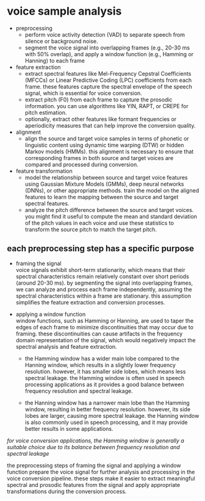 # voice sample analysis

- preprocessing
  - perform voice activity detection (VAD) to separate speech from silence or background noise.
  - segment the voice signal into overlapping frames (e.g., 20-30 ms with 50% overlap), and apply a window function (e.g., Hamming or Hanning) to each frame
- feature extraction
  - extract spectral features like Mel-Frequency Cepstral Coefficients (MFCCs) or Linear Predictive Coding (LPC) coefficients from each frame. these features capture the spectral envelope of the speech signal, which is essential for voice conversion.
  - extract pitch (F0) from each frame to capture the prosodic information. you can use algorithms like YIN, RAPT, or CREPE for pitch estimation.
  - optionally, extract other features like formant frequencies or aperiodicity measures that can help improve the conversion quality.
- alignment
  - align the source and target voice samples in terms of phonetic or linguistic content using dynamic time warping (DTW) or hidden Markov models (HMMs). this alignment is necessary to ensure that corresponding frames in both source and target voices are compared and processed during conversion.
- feature transformation
  - model the relationship between source and target voice features using Gaussian Mixture Models (GMMs), deep neural networks (DNNs), or other appropriate methods. train the model on the aligned features to learn the mapping between the source and target spectral features.
  - analyze the pitch difference between the source and target voices. you might find it useful to compute the mean and standard deviation of the pitch values in each voice and use these statistics to transform the source pitch to match the target pitch.

## each preprocessing step has a specific purpose

- framing the signal  
  voice signals exhibit short-term stationarity, which means that their spectral characteristics remain relatively constant over short periods (around 20-30 ms). by segmenting the signal into overlapping frames, we can analyze and process each frame independently, assuming the spectral characteristics within a frame are stationary. this assumption simplifies the feature extraction and conversion processes.

- applying a window function  
  window functions, such as Hamming or Hanning, are used to taper the edges of each frame to minimize discontinuities that may occur due to framing. these discontinuities can cause artifacts in the frequency domain representation of the signal, which would negatively impact the spectral analysis and feature extraction.

  - the Hamming window has a wider main lobe compared to the Hanning window, which results in a slightly lower frequency resolution. however, it has smaller side lobes, which means less spectral leakage. the Hamming window is often used in speech processing applications as it provides a good balance between frequency resolution and spectral leakage.

  - the Hanning window has a narrower main lobe than the Hamming window, resulting in better frequency resolution. however, its side lobes are larger, causing more spectral leakage. the Hanning window is also commonly used in speech processing, and it may provide better results in some applications.

_for voice conversion applications, the Hamming window is generally a suitable choice due to its balance between frequency resolution and spectral leakage_

the preprocessing steps of framing the signal and applying a window function prepare the voice signal for further analysis and processing in the voice conversion pipeline. these steps make it easier to extract meaningful spectral and prosodic features from the signal and apply appropriate transformations during the conversion process.
